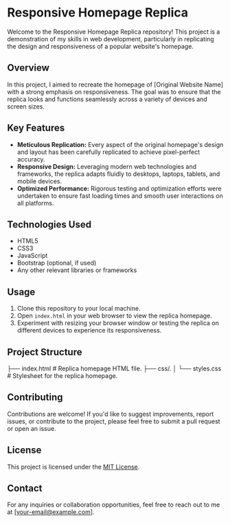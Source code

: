 # Responsive Homepage Replica

Welcome to the Responsive Homepage Replica repository! This project is a demonstration of my skills in web development, particularly in replicating the design and responsiveness of a popular website's homepage.

## Overview

In this project, I aimed to recreate the homepage of [Original Website Name] with a strong emphasis on responsiveness. The goal was to ensure that the replica looks and functions seamlessly across a variety of devices and screen sizes.

## Key Features

- **Meticulous Replication:** Every aspect of the original homepage's design and layout has been carefully replicated to achieve pixel-perfect accuracy.
- **Responsive Design:** Leveraging modern web technologies and frameworks, the replica adapts fluidly to desktops, laptops, tablets, and mobile devices.
- **Optimized Performance:** Rigorous testing and optimization efforts were undertaken to ensure fast loading times and smooth user interactions on all platforms.

## Technologies Used

- HTML5
- CSS3
- JavaScript
- Bootstrap (optional, if used)
- Any other relevant libraries or frameworks

## Usage

1. Clone this repository to your local machine.
2. Open `index.html` in your web browser to view the replica homepage.
3. Experiment with resizing your browser window or testing the replica on different devices to experience its responsiveness.

## Project Structure

├── index.html # Replica homepage HTML file.
├── css/.
│ └── styles.css # Stylesheet for the replica homepage.

## Contributing

Contributions are welcome! If you'd like to suggest improvements, report issues, or contribute to the project, please feel free to submit a pull request or open an issue.

## License

This project is licensed under the [MIT License](LICENSE).

## Contact

For any inquiries or collaboration opportunities, feel free to reach out to me at [your-email@example.com].
